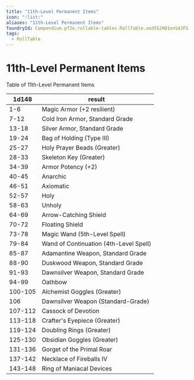 ```yaml
---
title: "11th-Level Permanent Items"
icon: ":list:"
aliases: "11th-Level Permanent Items"
foundryId: Compendium.pf2e.rollable-tables.RollTable.ood552HB1onSdJFS
tags:
  - RollTable
---
```


# 11th-Level Permanent Items
Table of 11th-Level Permanent Items

| 1d148 | result |
|------|--------|
| 1-6 | Magic Armor (+2 resilient) |
| 7-12 | Cold Iron Armor, Standard Grade |
| 13-18 | Silver Armor, Standard Grade |
| 19-24 | Bag of Holding (Type III) |
| 25-27 | Holy Prayer Beads (Greater) |
| 28-33 | Skeleton Key (Greater) |
| 34-39 | Armor Potency (+2) |
| 40-45 | Anarchic |
| 46-51 | Axiomatic |
| 52-57 | Holy |
| 58-63 | Unholy |
| 64-69 | Arrow-Catching Shield |
| 70-72 | Floating Shield |
| 73-78 | Magic Wand (5th-Level Spell) |
| 79-84 | Wand of Continuation (4th-Level Spell) |
| 85-87 | Adamantine Weapon, Standard Grade |
| 88-90 | Duskwood Weapon, Standard Grade |
| 91-93 | Dawnsilver Weapon, Standard Grade |
| 94-99 | Oathbow |
| 100-105 | Alchemist Goggles (Greater) |
| 106 | Dawnsilver Weapon (Standard-Grade) |
| 107-112 | Cassock of Devotion |
| 113-118 | Crafter's Eyepiece (Greater) |
| 119-124 | Doubling Rings (Greater) |
| 125-130 | Obsidian Goggles (Greater) |
| 131-136 | Gorget of the Primal Roar |
| 137-142 | Necklace of Fireballs IV |
| 143-148 | Ring of Maniacal Devices |

